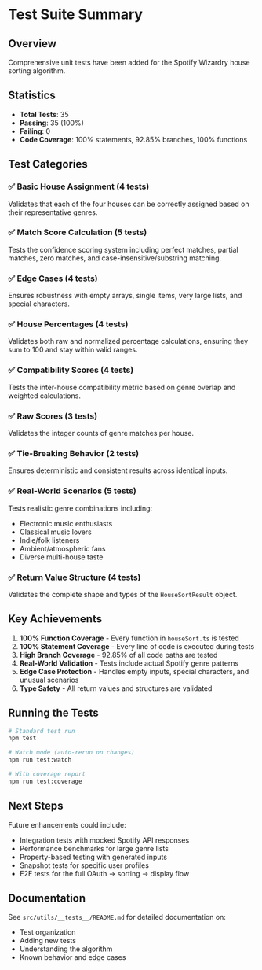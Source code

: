 # Test Suite Summary

## Overview
Comprehensive unit tests have been added for the Spotify Wizardry house sorting algorithm.

## Statistics
- **Total Tests**: 35
- **Passing**: 35 (100%)
- **Failing**: 0
- **Code Coverage**: 100% statements, 92.85% branches, 100% functions

## Test Categories

### ✅ Basic House Assignment (4 tests)
Validates that each of the four houses can be correctly assigned based on their representative genres.

### ✅ Match Score Calculation (5 tests)
Tests the confidence scoring system including perfect matches, partial matches, zero matches, and case-insensitive/substring matching.

### ✅ Edge Cases (4 tests)
Ensures robustness with empty arrays, single items, very large lists, and special characters.

### ✅ House Percentages (4 tests)
Validates both raw and normalized percentage calculations, ensuring they sum to 100 and stay within valid ranges.

### ✅ Compatibility Scores (4 tests)
Tests the inter-house compatibility metric based on genre overlap and weighted calculations.

### ✅ Raw Scores (3 tests)
Validates the integer counts of genre matches per house.

### ✅ Tie-Breaking Behavior (2 tests)
Ensures deterministic and consistent results across identical inputs.

### ✅ Real-World Scenarios (5 tests)
Tests realistic genre combinations including:
- Electronic music enthusiasts
- Classical music lovers
- Indie/folk listeners
- Ambient/atmospheric fans
- Diverse multi-house taste

### ✅ Return Value Structure (4 tests)
Validates the complete shape and types of the `HouseSortResult` object.

## Key Achievements

1. **100% Function Coverage** - Every function in `houseSort.ts` is tested
2. **100% Statement Coverage** - Every line of code is executed during tests
3. **High Branch Coverage** - 92.85% of all code paths are tested
4. **Real-World Validation** - Tests include actual Spotify genre patterns
5. **Edge Case Protection** - Handles empty inputs, special characters, and unusual scenarios
6. **Type Safety** - All return values and structures are validated

## Running the Tests

```bash
# Standard test run
npm test

# Watch mode (auto-rerun on changes)
npm run test:watch

# With coverage report
npm run test:coverage
```

## Next Steps

Future enhancements could include:
- Integration tests with mocked Spotify API responses
- Performance benchmarks for large genre lists
- Property-based testing with generated inputs
- Snapshot tests for specific user profiles
- E2E tests for the full OAuth → sorting → display flow

## Documentation

See `src/utils/__tests__/README.md` for detailed documentation on:
- Test organization
- Adding new tests
- Understanding the algorithm
- Known behavior and edge cases

